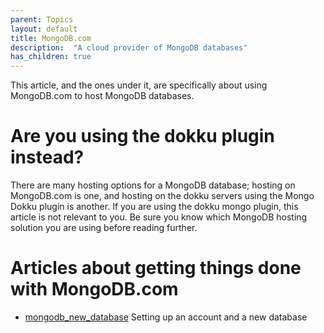 ```yaml
---
parent: Topics
layout: default
title: MongoDB.com
description:  "A cloud provider of MongoDB databases"
has_children: true
---
```


This article, and the ones under it, are specifically about using MongoDB.com to host
MongoDB databases.

# Are you using the dokku plugin instead?

There are many hosting options for a MongoDB database; hosting on MongoDB.com is one, and hosting on the dokku servers using the Mongo Dokku plugin is another.
If you are using the dokku mongo plugin, this article is not relevant to you.  Be sure you know which MongoDB hosting solution you are using before reading 
further.


# Articles about getting things done with MongoDB.com

* [mongodb_new_database](/topics/mongodb/mongodb_new_database) Setting up an account and a new database

